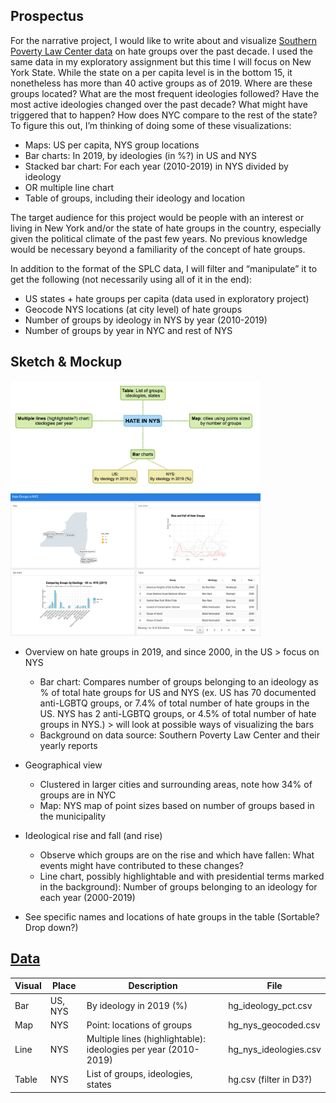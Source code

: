 ## Prospectus

For the narrative project, I would like to write about and visualize [Southern Poverty Law Center data](https://www.splcenter.org/hate-map) on hate groups over the past decade. I used the same data in my exploratory assignment but this time I will focus on New York State. While the state on a per capita level is in the bottom 15, it nonetheless has more than 40 active groups as of 2019. Where are these groups located? What are the most frequent ideologies followed? Have the most active ideologies changed over the past decade? What might have triggered that to happen? How does NYC compare to the rest of the state? To figure this out, I’m thinking of doing some of these visualizations:

- Maps: US per capita, NYS group locations
- Bar charts: In 2019, by ideologies (in %?) in US and NYS
- Stacked bar chart: For each year (2010-2019) in NYS divided by ideology
- OR multiple line chart
- Table of groups, including their ideology and location

The target audience for this project would be people with an interest or living in New York and/or the state of hate groups in the country, especially given the political climate of the past few years. No previous knowledge would be necessary beyond a familiarity of the concept of hate groups.

In addition to the format of the SPLC data, I will filter and “manipulate” it to get the following (not necessarily using all of it in the end):

- US states + hate groups per capita (data used in exploratory project)
- Geocode NYS locations (at city level) of hate groups
- Number of groups by ideology in NYS by year (2010-2019)
- Number of groups by year in NYC and rest of NYS

## Sketch & Mockup

<img src="narrative_sketch.png" width="400">
<img src="narrative_mockup.png" width="400">

- Overview on hate groups in 2019, and since 2000, in the US > focus on NYS
   - Bar chart: Compares number of groups belonging to an ideology as % of total hate groups for US and NYS (ex. US has 70 documented anti-LGBTQ groups, or 7.4% of total number of hate groups in the US. NYS has 2 anti-LGBTQ groups, or 4.5% of total number of hate groups in NYS.) > will look at possible ways of visualizing the bars
   - Background on data source: Southern Poverty Law Center and their yearly reports

- Geographical view
   - Clustered in larger cities and surrounding areas, note how 34% of groups are in NYC
   - Map: NYS map of point sizes based on number of groups based in the municipality

- Ideological rise and fall (and rise)
   - Observe which groups are on the rise and which have fallen: What events might have contributed to these changes?
   - Line chart, possibly highlightable and with presidential terms marked in the background): Number of groups belonging to an ideology for each year (2000-2019)

- See specific names and locations of hate groups in the table (Sortable? Drop down?)

## [Data](../data)

Visual | Place | Description | File
--- | --- | --- | ---
Bar | US, NYS | By ideology in 2019 (%) | hg_ideology_pct.csv
Map | NYS | Point: locations of groups | hg_nys_geocoded.csv
Line | NYS | Multiple lines (highlightable): ideologies per year (2010-2019) | hg_nys_ideologies.csv
Table | NYS | List of groups, ideologies, states | hg.csv (filter in D3?)
